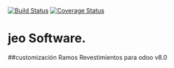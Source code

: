 [![Build Status](https://travis-ci.org/jobiols/reves.svg?branch=8.0)](https://travis-ci.org/jobiols/reves)
[![Coverage Status](https://coveralls.io/repos/jobiols/jeo/badge.svg?branch=8.0&service=github)](https://coveralls.io/github/jobiols/jeo?branch=8.0)

# jeo Software.

##customización Ramos Revestimientos para odoo v8.0
